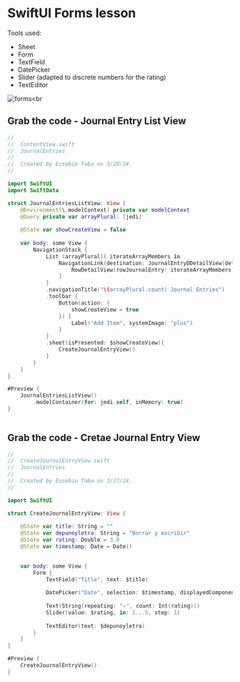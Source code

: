 # SwiftUI Forms lesson
Tools used:
* Sheet
* Form
* TextField
* DatePicker
* Slider (adapted to discrete numbers for the rating)
* TextEditor

![forms](https://github.com/danielurra/Swift-UI-Forms-lesson/assets/51704179/4279a60e-bb90-4d51-aeb1-3cb27259e411)<br

## Grab the code - Journal Entry List View
```swift
//
//  ContentView.swift
//  JournalEntries
//
//  Created by Eusebio Taba on 3/20/24.
//

import SwiftUI
import SwiftData

struct JournalEntriesListView: View {
    @Environment(\.modelContext) private var modelContext
    @Query private var arrayPlural: [jedi]
    
    @State var showCreateView = false
    
    var body: some View {
        NavigationStack {
            List (arrayPlural){ iterateArrayMembers in
                NavigationLink(destination: JournalEntryDDetailView(detailJournalEntry: iterateArrayMembers)){
                    RowDetailView(rowJournalEntry: iterateArrayMembers)
                }
            }
            .navigationTitle("\(arrayPlural.count) Journal Entries")
            .toolbar {
                Button(action: {
                    showCreateView = true
                }) {
                    Label("Add Item", systemImage: "plus")
                }
            }
            .sheet(isPresented: $showCreateView){
                CreateJournalEntryView()
            }
        }
    }
}

#Preview {
    JournalEntriesListView()
        .modelContainer(for: jedi.self, inMemory: true)
}
	

```
## Grab the code - Cretae Journal Entry View
```swift
//
//  CreateJournalEntryView.swift
//  JournalEntries
//
//  Created by Eusebio Taba on 3/27/24.
//

import SwiftUI

struct CreateJournalEntryView: View {
    
    @State var title: String = ""
    @State var depunoyletra: String = "Borrar y escribir"
    @State var rating: Double = 3.0
    @State var timestamp: Date = Date()
    

    var body: some View {
        Form {
            TextField("Title", text: $title)
            
            DatePicker("Date", selection: $timestamp, displayedComponents: .date)
            
            Text(String(repeating: "⭐️", count: Int(rating)))
            Slider(value: $rating, in: 1...5, step: 1)
            
            TextEditor(text: $depunoyletra)
        }
    }
}

#Preview {
    CreateJournalEntryView()
}

```
